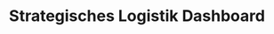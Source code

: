 ---
layout: article
title: Strategisches Logistik Dashboard
description: 
  - Mit dieser Vorlage werden die wichtigsten Kennzahlen der Lagerlogistik stets überblickt. Behalten Sie Kennzahlen wie die Liefertreue, Reklamationsrate, die Tonnage oder den Druchsatz im Blick. Durch die einfache Darstellung werden Reklamationsgründe schnell ersichtlich und Probleme können erkannt werden.
lang: de
weight: 2500
isDraft: false
ref: Strategic-Logistics-Board
category:
  - Empfohlen
  - Logistik
  - Lager
  - KPI
image: Strategic-Logistics-Board-de.png
image_thumbnail: Strategic-Logistics-Board-de_thumbnail.png
download: Strategic-Logistics-Board-de.pbmx
overview_description:
overview_benefits:
overview_data_sources:
---